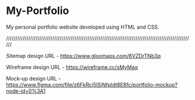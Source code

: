 # My-Portfolio
My personal portfolio website developed using HTML and CSS.

//////////////////////////////////////////////////////////////////////////////////////////////////////

Sitemap design URL - https://www.gloomaps.com/6VZDrTNb3q

Wireframe design URL - https://wireframe.cc/sMyMaq

Mock-up design URL - https://www.figma.com/file/z6FkRcj5lSjNfpldt8E8fc/portfolio-mockup?node-id=0%3A1
